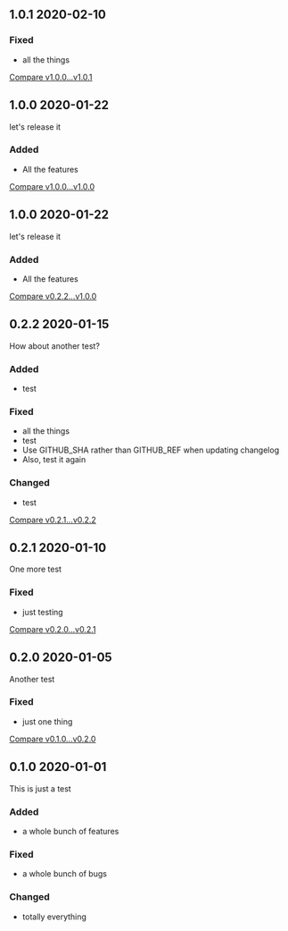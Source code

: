 ## 1.0.1 2020-02-10


### Fixed

- all the things


[Compare v1.0.0...v1.0.1](https://github.com/dry-rb/dry-testing/compare/v1.0.0...v1.0.1)

## 1.0.0 2020-01-22

let's release it

### Added

- All the features


[Compare v1.0.0...v1.0.0](https://github.com/dry-rb/dry-testing/compare/v1.0.0...v1.0.0)

## 1.0.0 2020-01-22

let's release it

### Added

- All the features


[Compare v0.2.2...v1.0.0](https://github.com/dry-rb/dry-testing/compare/v0.2.2...v1.0.0)

## 0.2.2 2020-01-15

How about another test?

### Added

- test

### Fixed

- all the things
- test
- Use GITHUB_SHA rather than GITHUB_REF when updating changelog
- Also, test it again

### Changed

- test

[Compare v0.2.1...v0.2.2](https://github.com/dry-rb/dry-testing/compare/v0.2.1...v0.2.2)

## 0.2.1 2020-01-10

One more test

### Fixed

- just testing


[Compare v0.2.0...v0.2.1](https://github.com/dry-rb/dry-testing/compare/v0.2.0...v0.2.1)

## 0.2.0 2020-01-05

Another test

### Fixed

- just one thing


[Compare v0.1.0...v0.2.0](https://github.com/dry-rb/dry-testing/compare/v0.1.0...v0.2.0)

## 0.1.0 2020-01-01

This is just a test

### Added

- a whole bunch of features

### Fixed

- a whole bunch of bugs

### Changed

- totally everything
